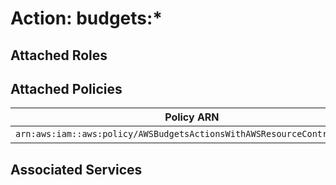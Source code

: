 # Action: budgets:*

## Attached Roles

## Attached Policies

| Policy ARN | Policy Name |
|------------|-------------|
| `arn:aws:iam::aws:policy/AWSBudgetsActionsWithAWSResourceControlAccess` | [AWSBudgetsActionsWithAWSResourceControlAccess](../policies.md#awsbudgetsactionswithawsresourcecontrolaccess) |

## Associated Services

